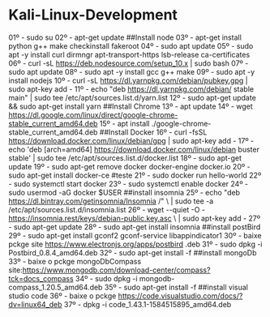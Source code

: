 # Kali-Linux-Development
01º - sudo su
02º - apt-get update
##Install node
03º - apt-get install python g++ make checkinstall fakeroot
04º - sudo apt update
05º - sudo apt -y install curl dirmngr apt-transport-https lsb-release ca-certificates
06º - curl -sL https://deb.nodesource.com/setup_10.x | sudo bash
07º - sudo apt update
08º - sudo apt -y install gcc g++ make
09º - sudo apt -y install nodejs
10º - curl -sL https://dl.yarnpkg.com/debian/pubkey.gpg | sudo apt-key add -
11º - echo "deb https://dl.yarnpkg.com/debian/ stable main" | sudo tee /etc/apt/sources.list.d/yarn.list
12º - sudo apt-get update && sudo apt-get install yarn
##Install Chrome
13º - apt update
14º - wget https://dl.google.com/linux/direct/google-chrome-stable_current_amd64.deb
15º - apt install ./google-chrome-stable_current_amd64.deb
##Install Docker
16º - curl -fsSL https://download.docker.com/linux/debian/gpg | sudo apt-key add -
17º - echo 'deb [arch=amd64] https://download.docker.com/linux/debian buster stable' | sudo tee /etc/apt/sources.list.d/docker.list
18º - sudo apt-get update
19º - sudo apt-get remove docker docker-engine docker.io
20º - sudo apt-get install docker-ce
#teste
21º - sudo docker run hello-world
22º - sudo systemctl start docker
23º - sudo systemctl enable docker
24º - sudo usermod -aG docker $USER
##install insomnia
25º - echo "deb https://dl.bintray.com/getinsomnia/Insomnia /" \ | sudo tee -a /etc/apt/sources.list.d/insomnia.list
26º - wget --quiet -O - https://insomnia.rest/keys/debian-public.key.asc \ | sudo apt-key add -
27º - sudo apt-get update
28º - sudo apt-get install insomnia
##install postBird
29º - sudo apt-get install gconf2 gconf-service libappindicator1
30º - baixe pckge site https://www.electronjs.org/apps/postbird
	.deb
31º - sudo dpkg -i Postbird_0.8.4_amd64.deb
32º - sudo apt-get install -f
##install mongoDb
33º - baixe o pckge mongoDbCompass site:https://www.mongodb.com/download-center/compass?tck=docs_compass
34º - sudo dpkg -i mongodb-compass_1.20.5_amd64.deb
35º - sudo apt-get install -f
##install visual studio code
36º - baixe o pckge https://code.visualstudio.com/docs/?dv=linux64_deb
37º - dpkg -i code_1.43.1-1584515895_amd64.deb
##
